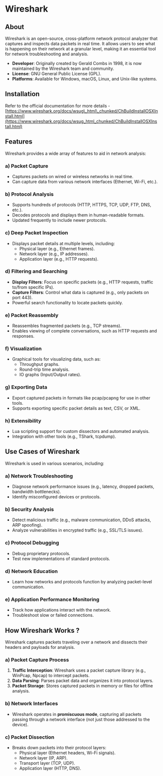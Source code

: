 # Wireshark

## About

Wireshark is an open-source, cross-platform network protocol analyzer that captures and inspects data packets in real time. It allows users to see what is happening on their network at a granular level, making it an essential tool for network troubleshooting and analysis.

* **Developer**: Originally created by Gerald Combs in 1998, it is now maintained by the Wireshark team and community.
* **License**: GNU General Public License (GPL).
* **Platforms**: Available for Windows, macOS, Linux, and Unix-like systems.

## Installation

Refer to the official documentation for more details - [https://www.wireshark.org/docs/wsug\_html\_chunked/ChBuildInstallOSXInstall.html](https://www.wireshark.org/docs/wsug_html_chunked/ChBuildInstallOSXInstall.html)

## **Features**

Wireshark provides a wide array of features to aid in network analysis:

### **a) Packet Capture**

* Captures packets on wired or wireless networks in real time.
* Can capture data from various network interfaces (Ethernet, Wi-Fi, etc.).

### **b) Protocol Analysis**

* Supports hundreds of protocols (HTTP, HTTPS, TCP, UDP, FTP, DNS, etc.).
* Decodes protocols and displays them in human-readable formats.
* Updated frequently to include newer protocols.

### **c) Deep Packet Inspection**

* Displays packet details at multiple levels, including:
  * Physical layer (e.g., Ethernet frames).
  * Network layer (e.g., IP addresses).
  * Application layer (e.g., HTTP requests).

### **d) Filtering and Searching**

* **Display Filters**: Focus on specific packets (e.g., HTTP requests, traffic to/from specific IPs).
* **Capture Filters**: Control what data is captured (e.g., only packets on port 443).
* Powerful search functionality to locate packets quickly.

### **e) Packet Reassembly**

* Reassembles fragmented packets (e.g., TCP streams).
* Enables viewing of complete conversations, such as HTTP requests and responses.

### **f) Visualization**

* Graphical tools for visualizing data, such as:
  * Throughput graphs.
  * Round-trip time analysis.
  * IO graphs (Input/Output rates).

### **g) Exporting Data**

* Export captured packets in formats like pcap/pcapng for use in other tools.
* Supports exporting specific packet details as text, CSV, or XML.

### **h) Extensibility**

* Lua scripting support for custom dissectors and automated analysis.
* Integration with other tools (e.g., TShark, tcpdump).

## **Use Cases of Wireshark**

Wireshark is used in various scenarios, including:

### **a) Network Troubleshooting**

* Diagnose network performance issues (e.g., latency, dropped packets, bandwidth bottlenecks).
* Identify misconfigured devices or protocols.

### **b) Security Analysis**

* Detect malicious traffic (e.g., malware communication, DDoS attacks, ARP spoofing).
* Analyze vulnerabilities in encrypted traffic (e.g., SSL/TLS issues).

### **c) Protocol Debugging**

* Debug proprietary protocols.
* Test new implementations of standard protocols.

### **d) Network Education**

* Learn how networks and protocols function by analyzing packet-level communication.

### **e) Application Performance Monitoring**

* Track how applications interact with the network.
* Troubleshoot slow or failed connections.

## **How Wireshark Works ?**

Wireshark captures packets traveling over a network and dissects their headers and payloads for analysis.

### **a) Packet Capture Process**

1. **Traffic Interception**: Wireshark uses a packet capture library (e.g., WinPcap, Npcap) to intercept packets.
2. **Data Parsing**: Parses packet data and organizes it into protocol layers.
3. **Packet Storage**: Stores captured packets in memory or files for offline analysis.

### **b) Network Interfaces**

* Wireshark operates in **promiscuous mode**, capturing all packets passing through a network interface (not just those addressed to the device).

### **c) Packet Dissection**

* Breaks down packets into their protocol layers:
  * Physical layer (Ethernet headers, Wi-Fi signals).
  * Network layer (IP, ARP).
  * Transport layer (TCP, UDP).
  * Application layer (HTTP, DNS).
